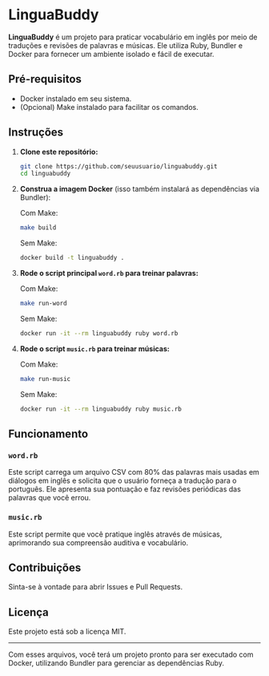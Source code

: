 # LinguaBuddy

**LinguaBuddy** é um projeto para praticar vocabulário em inglês por meio de traduções e revisões de palavras e músicas. Ele utiliza Ruby, Bundler e Docker para fornecer um ambiente isolado e fácil de executar.

## Pré-requisitos

- Docker instalado em seu sistema.
- (Opcional) Make instalado para facilitar os comandos.

## Instruções

1. **Clone este repositório:**

    ```bash
    git clone https://github.com/seuusuario/linguabuddy.git
    cd linguabuddy
    ```

2. **Construa a imagem Docker** (isso também instalará as dependências via Bundler):

    Com Make:

    ```bash
    make build
    ```

    Sem Make:

    ```bash
    docker build -t linguabuddy .
    ```

3. **Rode o script principal `word.rb` para treinar palavras:**

    Com Make:

    ```bash
    make run-word
    ```

    Sem Make:

    ```bash
    docker run -it --rm linguabuddy ruby word.rb
    ```

4. **Rode o script `music.rb` para treinar músicas:**

    Com Make:

    ```bash
    make run-music
    ```

    Sem Make:

    ```bash
    docker run -it --rm linguabuddy ruby music.rb
    ```

## Funcionamento

### `word.rb`

Este script carrega um arquivo CSV com 80% das palavras mais usadas em diálogos em inglês e solicita que o usuário forneça a tradução para o português. Ele apresenta sua pontuação e faz revisões periódicas das palavras que você errou.

### `music.rb`

Este script permite que você pratique inglês através de músicas, aprimorando sua compreensão auditiva e vocabulário.

## Contribuições

Sinta-se à vontade para abrir Issues e Pull Requests.

## Licença

Este projeto está sob a licença MIT.

---

Com esses arquivos, você terá um projeto pronto para ser executado com Docker, utilizando Bundler para gerenciar as dependências Ruby.
